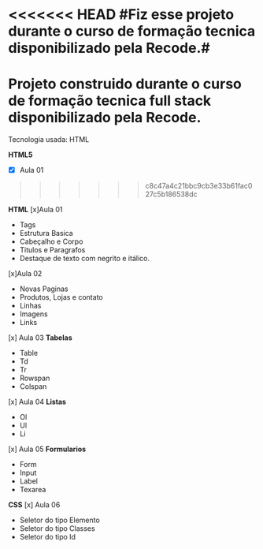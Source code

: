 <<<<<<< HEAD
#Fiz esse projeto durante o curso de formação tecnica disponibilizado pela Recode.#
=======
# Projeto construido durante o curso de formação tecnica full stack disponibilizado pela Recode.
Tecnologia usada: HTML 

**HTML5**
- [x] Aula 01
>>>>>>> c8c47a4c21bbc9cb3e33b61fac027c5b186538dc

**HTML**
[x]Aula 01
- Tags
- Estrutura Basica
- Cabeçalho e Corpo
- Titulos e Paragrafos
- Destaque de texto com negrito e itálico.

[x]Aula 02
- Novas Paginas
- Produtos, Lojas e contato
- Linhas 
- Imagens
- Links

[x] Aula 03 **Tabelas**
- Table
- Td
- Tr
- Rowspan
- Colspan

[x] Aula 04 **Listas**
- Ol
- Ul
- Li

[x] Aula 05 **Formularios**
- Form
- Input
- Label
- Texarea

**CSS**
[x] Aula 06
- Seletor do tipo Elemento
- Seletor do tipo Classes
- Seletor do tipo Id
